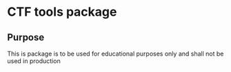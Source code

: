 # CTF tools package

## Purpose

This is package is to be used for educational purposes only and shall not be used in production